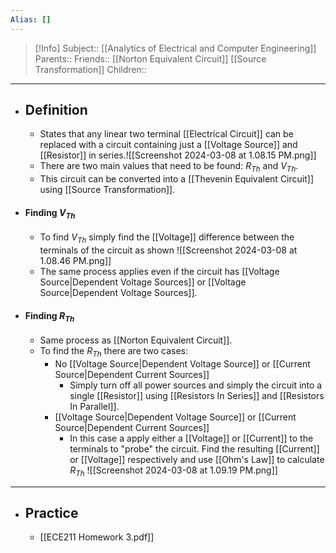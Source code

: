 ```yaml
---
Alias: []
---
```

> [!Info]
> Subject:: [[Analytics of Electrical and Computer Engineering]]
> Parents:: 
> Friends:: [[Norton Equivalent Circuit]] [[Source Transformation]]
> Children:: 
---
- ## Definition
	- States that any linear two terminal [[Electrical Circuit]] can be replaced with a circuit containing just a [[Voltage Source]] and [[Resistor]] in series.![[Screenshot 2024-03-08 at 1.08.15 PM.png]]
	- There are two main values that need to be found: $R_{Th}$ and $V_{Th}$.
	- This circuit can be converted into a [[Thevenin Equivalent Circuit]] using [[Source Transformation]].
- #### Finding $V_{Th}$
	- To find $V_{Th}$ simply find the [[Voltage]] difference between the terminals of the circuit as shown
	  ![[Screenshot 2024-03-08 at 1.08.46 PM.png]]
	- The same process applies even if the circuit has [[Voltage Source|Dependent Voltage Sources]] or [[Voltage Source|Dependent Voltage Sources]].
- #### Finding $R_{Th}$
	- Same process as [[Norton Equivalent Circuit]].
	- To find the $R_{Th}$ there are two cases:
		- No [[Voltage Source|Dependent Voltage Source]] or [[Current Source|Dependent Current Sources]]
			- Simply turn off all power sources and simply the circuit into a single [[Resistor]] using [[Resistors In Series]] and [[Resistors In Parallel]].
		- [[Voltage Source|Dependent Voltage Source]] or [[Current Source|Dependent Current Sources]]
			- In this case a apply either a [[Voltage]] or [[Current]] to the terminals to "probe" the circuit. Find the resulting [[Current]] or [[Voltage]] respectively and use [[Ohm's Law]] to calculate $R_{Th}$
			  ![[Screenshot 2024-03-08 at 1.09.19 PM.png]]
---
- ## Practice
	- [[ECE211 Homework 3.pdf]]